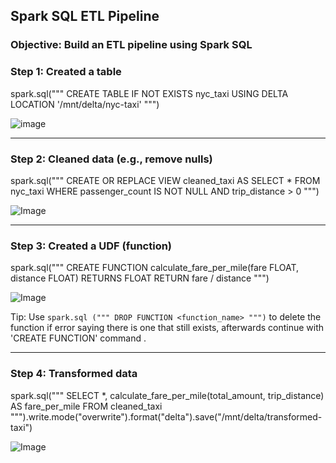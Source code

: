## Spark SQL ETL Pipeline
### Objective: Build an ETL pipeline using Spark SQL


### Step 1: Created a table
spark.sql("""
CREATE TABLE IF NOT EXISTS nyc_taxi
USING DELTA
LOCATION '/mnt/delta/nyc-taxi'
""")
  
![image](https://github.com/user-attachments/assets/c84b0a03-d115-4cff-8c0d-4b999c71b2ec)


---

### Step 2: Cleaned data (e.g., remove nulls)
spark.sql("""
CREATE OR REPLACE VIEW cleaned_taxi AS
SELECT *
FROM nyc_taxi
WHERE passenger_count IS NOT NULL AND trip_distance > 0
""")

![Image](https://github.com/user-attachments/assets/49def860-9839-4c95-aad2-97428a5c45a5)


---

### Step 3: Created a UDF (function)
spark.sql("""
CREATE FUNCTION calculate_fare_per_mile(fare FLOAT, distance FLOAT)
RETURNS FLOAT
RETURN fare / distance
""")


![Image](https://github.com/user-attachments/assets/827bca01-a5b1-4f50-8a16-6cb8a6221a93)

Tip: Use `spark.sql (""" DROP FUNCTION <function_name> """)` to delete the function if error saying there is one that still exists, 
afterwards continue with 'CREATE FUNCTION' command . 



---

### Step 4: Transformed data
spark.sql("""
SELECT *, calculate_fare_per_mile(total_amount, trip_distance) AS fare_per_mile
FROM cleaned_taxi
""").write.mode("overwrite").format("delta").save("/mnt/delta/transformed-taxi")


![Image](https://github.com/user-attachments/assets/208a547d-4c1e-4a76-9854-99f7b8266723)
